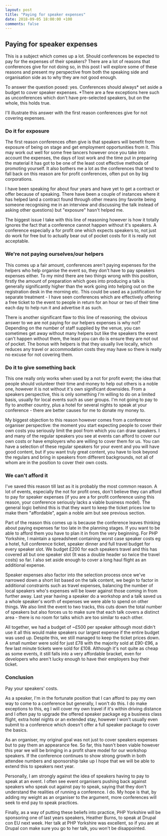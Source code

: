 ```yaml
---
layout: post
title: "Paying for speaker expenses"
date: 2018-09-05 18:00:00 +100
comments: false
---
```


## Paying for speaker expenses

<!--excerpt-start-->

This is a subject which comes up a lot. Should conferences be expected to pay for 
the expenses of their speakers? There are a lot of reasons that conferences give
for not doing so, in this post I will explore some of these reasons and present 
my perspective from both the speaking side and organisation side as to why they 
are not good enough. 

<!--excerpt-end-->

To answer the question posed: yes. Conferences should always* set aside a budget to
cover speaker expenses. *There are a few exceptions here such as unconferences which
don't have pre-selected speakers, but on the whole, this holds true. 

I'll illustrate this answer with the first reason conferences give for not covering
expenses.

### Do it for exposure

The first reason conferences often give is that speakers will benefit from exposure
of being on stage and get employment opportunities from it. This may work out well 
for some free lancers however once you take into account the expenses, the days of 
lost work and the time put in preparing the material it has got to be one of the 
least cost effective methods of promoting yourself. It also bothers me a lot as the
conferences that tend to fall back on this reason are for profit conferences, often
put on by big corporations.

I have been speaking for about four years and have yet to get a contract or offer
because of speaking. There have been a couple of instances where it has helped land
a contract found through other means (my favorite being someone recognising me in
an interview and discussing the talk instead of asking other questions) but "exposure"
hasn't helped me. 

The biggest issue I take with this line of reasoning however is how it totally 
ignores the fact that a conference cannot happen without it's speakers. A conference
especially a for profit one which expects speakers to, not just do work for free but
to actually bear out of pocket costs for it is really not acceptable.

### We're not paying ourselves/our helpers

This comes up a fair amount, conferences aren't paying expenses for the helpers who
help organise the event so, they don't have to pay speakers expenses either. To my
mind there are two things wrong with this position, firstly the amount of preparation
which goes into producing a talk is generally significantly higher than the work 
going into helping out on the registration desk in the morning etc. This could be
used as a justification for separate treatment - I have seen conferences which are 
effectively offering a free ticket to the event to people in return for an hour or
two of their time each day to help run it and advertise it as such.

There is another significant flaw to this line of reasoning; the obvious answer to
we are not paying for our helpers expenses is why not? Depending on the number of 
staff supplied by the venue, you can sometimes get away without many helpers but 
like the speakers the event can't happen without them, the least you can do is 
ensure they are not out of pocket. The bonus with helpers is that they usually 
live locally, which reduces any travel or accommodation costs they may have so
there is really no excuse for not covering them.

### Do it to give something back

This one really only works when used by a not for profit event; the idea that people
should volunteer their time and money to help out others is a noble  one, however it
is not without it's own significant downsides. From a speakers perspective, this is 
only something I'm willing to do on a limited basis, usually for local events such 
as user groups. I'm not going to pay to fly to another country, plus a hotel for 
several nights to speak at your conference - there are better causes for me to 
donate my money to.

My biggest objection to this reason however comes from a conference organiser 
perspective: the moment you start expecting people to cover their own costs you 
seriously limit the pool from which you can draw speakers. I and many of the regular
speakers you see at events can afford to cover our own costs or have employers who
are willing to cover them for us. You can have a selection of these regular speakers
for your event and you will have good content, but if you want truly great content,
you have to look beyond the regulars and bring in speakers from different backgrounds,
not all of whom are in the position to cover their own costs.  
  
### We can't afford it

I've saved this reason till last as it is probably the most common reason. A lot of
events, especially the not for profit ones, don't believe they can afford to pay for
speaker expenses (if you are a for profit conference using this reason, your conference
seriously lacks a viable business model). The general logic behind this is that they
want to keep the ticket prices low to make them "affordable", again a noble  aim but
see previous section.

Part of the reason this comes up is because the conference leaves thinking about 
paying expenses far too late in the planning stages. If you want to be able to afford
them you have to plan it in from the very beginning. For PHP Yorkshire, I maintain 
a spreadsheet containing worst case speaker costs eg a hotel, full conference ticket,
speaker dinner and full travel budget for every speaker slot. We budget £200 for each
speakers travel and this has covered all but one speaker slot (It was a double header
so twice the travel costs) so far. I also set aside enough to cover a long haul flight
as an additional expense.

Speaker expenses also factor into the selection process once we've narrowed down a
short list based on the talk content, we begin to factor in additional constraints
such as travel expenses, balancing the number of local speakers who's expenses will
be lower against those coming in from further away. Last year having a speaker do a 
workshop and a talk saved us a whole speaker's worth of expenses we were able to 
spend on other things. We also limit the event to two tracks, this cuts down the
total number of speakers but also forces us to make sure that each talk covers a 
distinct area - there is no room for talks which are too similar to each other.

All together, we had a budget of ~£500 per speaker although most didn't use it all
this would make speakers our largest expense if the entire budget was used up. 
Despite this, we still managed to keep the ticket prices down. A small number were 
sold for just £78 with the majority sold at £90-£96, a few last minute tickets were
sold for £108. Although it's not quite as cheap as some events, it still falls into
a very affordable bracket, even for developers who aren't lucky enough to have their
employers buy their ticket.

### Conclusion

Pay your speakers' costs.

As a speaker, I'm in the fortunate position that I can afford to pay my own way to
come to a conference but generally, I won't do this. I do make exceptions to this,
eg I will cover my own travel if it's within driving distance and I often pay to 
upgrade the offered speaker package eg a business class flight, extra hotel nights
or an extended stay, however I won't usually even submit to a conference which 
doesn't offer a full speaker package to cover the basics.

As an organiser, my original goal was not just to cover speakers expenses but to
pay them an appearance fee. So far, this hasn't been viable however this year we
will be bringing in a profit share model for our workshop speakers. If the 
conference continues to show strong growth in both attendee numbers and sponsorship
take up I hope that we will be able to extend this to speakers next year.

Personally, I am strongly against the idea of speakers having to pay to speak at 
an event. I often see event organisers pushing back against speakers who speak out
against pay to speak, saying that they don't understand the realities of running a
conference. I do. My hope is that, by adding my weight as an organiser to the 
argument, more conferences will seek to end pay to speak practices.

Finally, as a way of putting these beliefs into practice, PHP Yorkshire will be
sponsoring one of last years speakers, Heather Burns, to speak at Drupal con EU
next week. Her talk at PHP Yorkshire was excellent, so if you are at Drupal con
make sure you go to her talk, you won't be disappointed.      